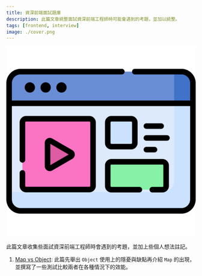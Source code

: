```yaml
---
title: 資深前端面試題庫
description: 此篇文章統整面試資深前端工程師時可能會遇到的考題，並加以統整。
tags: [frontend, interview]
image: ./cover.png
---
```


![cover](./cover.png)

此篇文章收集些面試資深前端工程師時會遇到的考題，並加上些個人想法註記。

<!--truncate-->

1. [Map vs Object](https://www.frontendinterviewhandbook.com/blog/javascript-object-vs-map): 此篇先舉出 `Object` 使用上的隱憂與缺點再介紹 `Map` 的出現，並撰寫了一些測試比較兩者在各種情況下的效能。